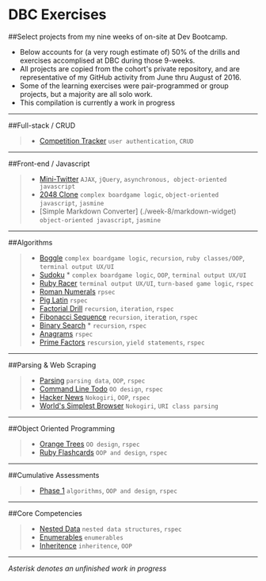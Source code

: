 # DBC Exercises
##Select projects from my nine weeks of on-site at Dev Bootcamp.  
* Below accounts for (a very rough estimate of) 50% of the drills and exercises accomplised at DBC during those 9-weeks.  
* All projects are copied from the cohort's private repository, and are representative of my GitHub activity from June thru August of 2016.  
* Some of the learning exercises were pair-programmed or group projects, but a majority are all solo work.  
* This compilation is currently a work in progress


---

##Full-stack / CRUD
>* [Competition Tracker](./week-7/competition-tracker) `user authentication`, `CRUD`

---

##Front-end / Javascript
>* [Mini-Twitter](./week-8/mini-twitter) `AJAX`, `jQuery`, `asynchronous, object-oriented javascript`
>* [2048 Clone](./week-8/256-challenge) `complex boardgame logic`, `object-oriented javascript`, `jasmine`
>* [Simple Markdown Converter] (./week-8/markdown-widget) `object-oriented javascript`, `jasmine`

---

##Algorithms
>* [Boggle](./week-1/boggle) `complex boardgame logic`, `recursion`, `ruby classes/OOP`, `terminal output UX/UI`
>* [Sudoku](./week-1/sudoku) * `complex boardgame logic`, `OOP`, `terminal output UX/UI`
>* [Ruby Racer](./week-1/ruby_racer) `terminal output UX/UI`, `turn-based game logic`, `rspec`
>* [Roman Numerals](./week-1/roman_numerals) `rpsec`
>* [Pig Latin](./week-1/pig_latin) `rspec`
>* [Factorial Drill](./week-1/factorial_drill) `recursion`, `iteration`, `rspec`
>* [Fibonacci Sequence](./week-1/fibonacci) `recursion`, `iteration`, `rspec`
>* [Binary Search](./week-1/binary_search) * `recursion`, `rspec`
>* [Anagrams](./week-1/anagrams) `rspec`
>* [Prime Factors](./week-1/prime_factors) `rescursion`, `yield statements`, `rspec`

---

##Parsing & Web Scraping
>* [Parsing](./week-2/parsing-data) `parsing data`, `OOP`, `rspec`
>* [Command Line Todo](./week-2/basic-todo) `OO design`, `rspec`
>* [Hacker News](./week-2/web-scraping) `Nokogiri`, `OOP`, `rspec`
>* [World's Simplest Browser](./week-2/browser) `Nokogiri`, `URI class parsing`

---

##Object Oriented Programming
>* [Orange Trees](./week-2/orange-trees-1) `OO design`, `rspec`
>* [Ruby Flashcards](./week-2/flashcards) `OOP and design`, `rspec`

---

##Cumulative Assessments
>* [Phase 1](./week-2/assessment) `algorithms`, `OOP and design`, `rspec`

---

##Core Competencies
>* [Nested Data](./week-1/nested_arrays) `nested data structures`, `rspec`
>* [Enumerables](./week-1/basic_enumerables) `enumerables`
>* [Inheritence](./week-2/classical-inheritence) `inheritence`, `OOP`

---

*Asterisk denotes an unfinished work in progress*